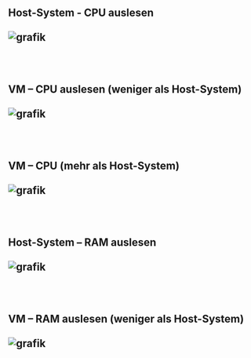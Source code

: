 **Host-System - CPU auslesen**
<br/>
<br/>
![grafik](https://github.com/user-attachments/assets/b85c5dda-b632-4535-93a9-17140dea8932)
<br/>
---------------------------------------------------------------------------------------------
<br/>
<br/>

**VM – CPU auslesen (weniger als Host-System)**
<br/>
<br/>
![grafik](https://github.com/user-attachments/assets/46ec1875-24c1-4477-9972-defd4e63b5c2)
<br/>
---------------------------------------------------------------------------------------------
<br/>
<br/>

**VM – CPU (mehr als Host-System)**
<br/>
<br/>
![grafik](https://github.com/user-attachments/assets/e56e2715-b231-4997-9506-2a37c4c2f3e6)
<br/>
---------------------------------------------------------------------------------------------
<br/>
<br/>

**Host-System – RAM auslesen**
<br/>
<br/>
![grafik](https://github.com/user-attachments/assets/2fd9bfbe-f0fe-40b5-bfff-3dab3a397fc0)
<br/>
---------------------------------------------------------------------------------------------
<br/>
<br/>

**VM – RAM auslesen (weniger als Host-System)**
<br/>
<br/>
![grafik](https://github.com/user-attachments/assets/2be5ac9f-b21f-4843-82e2-2a99ad09ab52)
<br/>
---------------------------------------------------------------------------------------------
<br/>
<br/>
